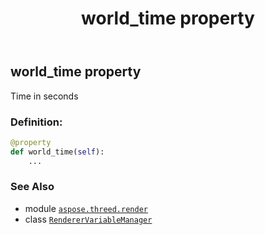 ﻿---
title: world_time property
second_title: Aspose.3D for Python via .NET API References
description: 
type: docs
weight: 160
url: /aspose.threed.render/renderervariablemanager/world_time/
is_root: false
---

## world_time property


Time in seconds
### Definition:
```python
@property
def world_time(self):
    ...
```

### See Also
* module [`aspose.threed.render`](../../)
* class [`RendererVariableManager`](/3d/python-net/aspose.threed.render/renderervariablemanager)
